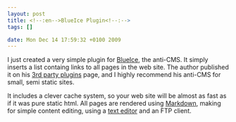 ```yaml
--- 
layout: post
title: <!--:en-->BlueIce Plugin<!--:-->
tags: []

date: Mon Dec 14 17:59:32 +0100 2009
---
```

<!--:en-->I just created a very simple plugin for <a title="The Anti-CMS" href="http://blueiceapp.com">BlueIce</a>, the anti-CMS. It simply inserts a list containg links to all pages in the web site. The author published it on his <a href="http://blueiceapp.com/docs/plugins">3rd party plugins</a> page, and I highly recommend his anti-CMS for small, semi static sites.

It includes a clever cache system, so your web site will be almost as fast as if it was pure static html. All pages are rendered using <a href="http://daringfireball.net/projects/markdown/">Markdown</a>, making for simple content editing, using a <a href="http://geany.org/">text editor</a> and an FTP client.<!--:-->
